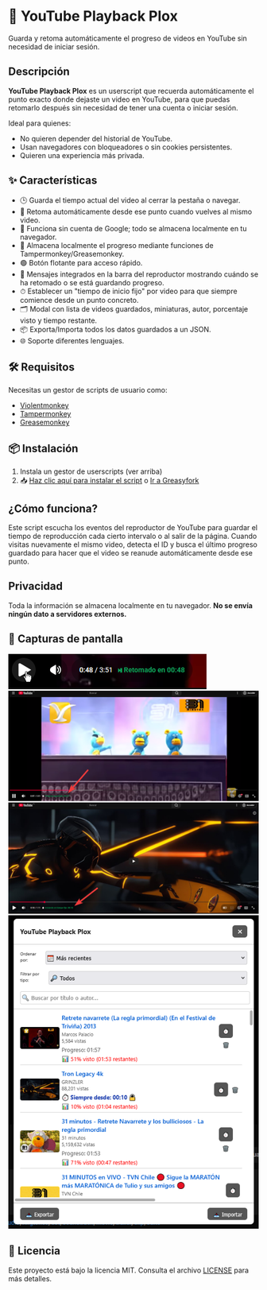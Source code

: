 # 🔴 YouTube Playback Plox

Guarda y retoma automáticamente el progreso de videos en YouTube sin necesidad de iniciar sesión.

## Descripción

**YouTube Playback Plox** es un userscript que recuerda automáticamente el punto exacto donde dejaste un video en YouTube, para que puedas retomarlo después sin necesidad de tener una cuenta o iniciar sesión.

Ideal para quienes:

- No quieren depender del historial de YouTube.
- Usan navegadores con bloqueadores o sin cookies persistentes.
- Quieren una experiencia más privada.

## ✨ Características

- 🕒 Guarda el tiempo actual del video al cerrar la pestaña o navegar.
- 🔁 Retoma automáticamente desde ese punto cuando vuelves al mismo video.
- 🔐 Funciona sin cuenta de Google; todo se almacena localmente en tu navegador.
- 💾 Almacena localmente el progreso mediante funciones de Tampermonkey/Greasemonkey.
- 🟢 Botón flotante para acceso rápido.
- 🔔 Mensajes integrados en la barra del reproductor mostrando cuándo se ha retomado o se está guardando progreso.
- ⏱ Establecer un "tiempo de inicio fijo" por video para que siempre comience desde un punto concreto.
- 🗂 Modal con lista de videos guardados, miniaturas, autor, porcentaje visto y tiempo restante.
- 📦 Exporta/Importa todos los datos guardados a un JSON.
- 🌐 Soporte diferentes lenguajes.

## 🛠️ Requisitos

Necesitas un gestor de scripts de usuario como:

- [Violentmonkey](https://violentmonkey.github.io/)
- [Tampermonkey](https://www.tampermonkey.net/)
- [Greasemonkey](https://www.greasespot.net/)

## 📦 Instalación

1. Instala un gestor de userscripts (ver arriba)
2. 📥 [Haz clic aquí para instalar el script](https://raw.githubusercontent.com/Alplox/Youtube-Playback-Plox/refs/heads/main/youtube-playback-plox.user.js) o [Ir a Greasyfork](https://greasyfork.org/es/scripts/553387-youtube-playback-plox)

## ¿Cómo funciona?

Este script escucha los eventos del reproductor de YouTube para guardar el tiempo de reproducción cada cierto intervalo o al salir de la página. Cuando visitas nuevamente el mismo video, detecta el ID y busca el último progreso guardado para hacer que el video se reanude automáticamente desde ese punto.

## Privacidad

Toda la información se almacena localmente en tu navegador. **No se envía ningún dato a servidores externos.**

## 📸 Capturas de pantalla

<img src="https://raw.githubusercontent.com/Alplox/Youtube-Playback-Plox/refs/heads/main/imagenes/v0-0-2_ejemplo-alerta-retomado.png" alt="Ejemplo de alerta tiempo cargado">
<img src="https://raw.githubusercontent.com/Alplox/Youtube-Playback-Plox/refs/heads/main/imagenes/v0-0-2_ejemplo-tiempo-guardado.png" alt="Ejemplo de notificacion tiempo guardado">
<img src="https://raw.githubusercontent.com/Alplox/Youtube-Playback-Plox/refs/heads/main/imagenes/v0-0-2_ejemplo-tiempo-fijo.png" alt="Ejemplo de alerta tiempo fijo cargado">
<img src="https://raw.githubusercontent.com/Alplox/Youtube-Playback-Plox/refs/heads/main/imagenes/v0-0-2_ejemplo-modal-videos.png" alt="Ejemplo de modal visualizar videos guardados">

## 📄 Licencia

Este proyecto está bajo la licencia MIT. Consulta el archivo [LICENSE](./LICENSE) para más detalles.
